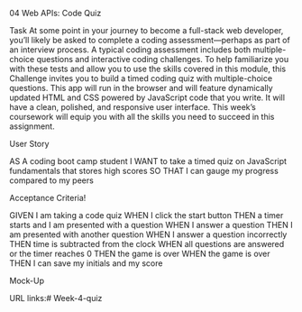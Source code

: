 04 Web APIs: Code Quiz

Task At some point in your journey to become a full-stack web developer, you’ll likely be asked to complete a coding assessment—perhaps as part of an interview process. A typical coding assessment includes both multiple-choice questions and interactive coding challenges. To help familiarize you with these tests and allow you to use the skills covered in this module, this Challenge invites you to build a timed coding quiz with multiple-choice questions. This app will run in the browser and will feature dynamically updated HTML and CSS powered by JavaScript code that you write. It will have a clean, polished, and responsive user interface. This week’s coursework will equip you with all the skills you need to succeed in this assignment.

User Story

AS A coding boot camp student I WANT to take a timed quiz on JavaScript fundamentals that stores high scores SO THAT I can gauge my progress compared to my peers

Acceptance Criteria!

GIVEN I am taking a code quiz WHEN I click the start button THEN a timer starts and I am presented with a question WHEN I answer a question THEN I am presented with another question WHEN I answer a question incorrectly THEN time is subtracted from the clock WHEN all questions are answered or the timer reaches 0 THEN the game is over WHEN the game is over THEN I can save my initials and my score

Mock-Up

URL links:# Week-4-quiz
